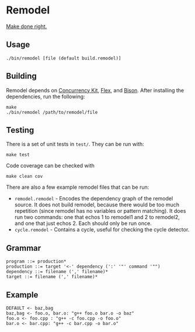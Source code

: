 # Remodel

[Make done right.](http://plasma.cs.umass.edu/emery/project-2)

## Usage

    ./bin/remodel [file (default build.remodel)]

## Building

Remodel depends on [Concurrency Kit](https://github.com/sbahra/ck), [Flex](http://flex.sourceforge.net/), and [Bison](http://www.gnu.org/software/bison/). After installing the dependencies, run the following:

    make
    ./bin/remodel /path/to/remodel/file

## Testing

There is a set of unit tests in `test/`. They can be run with:

    make test

Code coverage can be checked with

    make clean cov

There are also a few example remodel files that can be run:

- `remodel.remodel` - Encodes the dependency graph of the remodel source. It does not build remodel, because there would be too much repetition (since remodel has no variables or pattern matching). It does run two commands: one that echos 1 to remodel1 and 2 to remodel2, and one that just echos 2. Each should only be run once.
- `cycle.remodel` - Contains a cycle, useful for checking the cycle detector.

## Grammar

    program ::= production*
    production ::= target '<-' dependency (':' '"' command '"")
    dependency ::= filename (',' filename)*
    target ::= filename (',' filename)*

## Example

    DEFAULT <- baz,bag
    baz,bag <- foo.o, bar.o: "g++ foo.o bar.o -o baz"
    foo.o <- foo.cpp : "g++ -c foo.cpp -o foo.o"
    bar.o <- bar.cpp: "g++ -c bar.cpp -o bar.o"
